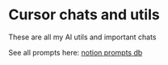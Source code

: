 # Cursor chats and utils

These are all my AI utils and important chats

See all prompts here: [notion prompts db](https://aadilmallick.notion.site/23884615dcf680c19b05ea019d46bbe8?v=23884615dcf68014a019000caab756db&source=copy_link)
